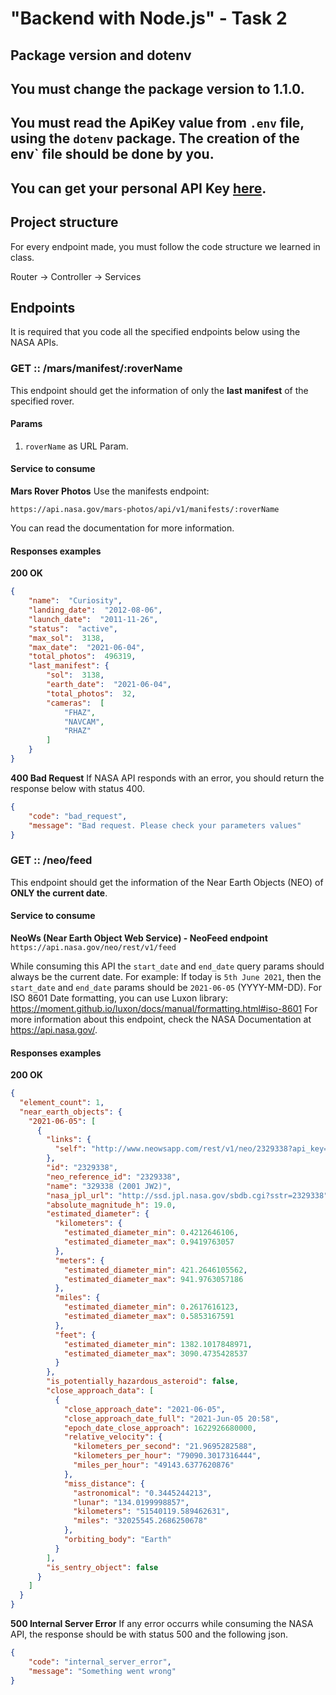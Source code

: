 # "Backend with Node.js" - Task 2
## Package version and dotenv
## You must change the package version to 1.1.0.
## You must read the ApiKey value from `.env` file, using the `dotenv` package. The creation of the env` file should be done by you.

## You can get your personal API Key [here](https://api.nasa.gov/).

## Project structure
For every endpoint made, you must follow the code structure we learned in class. 

Router -> Controller -> Services

## Endpoints
It is required that you code all the specified endpoints below using the NASA APIs.

### GET :: /mars/manifest/:roverName
This endpoint should get the information of only the **last manifest** of the specified rover.
#### Params
 1. `roverName` as URL Param.
#### Service to consume
**Mars Rover Photos**
Use the manifests endpoint:

    https://api.nasa.gov/mars-photos/api/v1/manifests/:roverName
You can read the documentation for more information.
#### Responses examples
**200 OK**
```json
{
    "name":  "Curiosity",
    "landing_date":  "2012-08-06",
    "launch_date":  "2011-11-26",
    "status":  "active",
    "max_sol":  3138,
    "max_date":  "2021-06-04",
    "total_photos":  496319,
    "last_manifest": {
	    "sol":  3138,
	    "earth_date":  "2021-06-04",
	    "total_photos":  32,
	    "cameras":  [
		    "FHAZ",
		    "NAVCAM",
		    "RHAZ"    
	    ]    
    }
}
```
 **400 Bad Request**
 If NASA API responds with an error, you should return the response below with status 400.
```json
{
    "code": "bad_request",
    "message": "Bad request. Please check your parameters values"
}
```	 
### GET :: /neo/feed
This endpoint should get the information of the Near Earth Objects (NEO) of **ONLY the current date**.
#### Service to consume
**NeoWs (Near Earth Object Web Service) - NeoFeed endpoint**
`https://api.nasa.gov/neo/rest/v1/feed`

While consuming this API the `start_date` and `end_date` query params should always be the current date. For example: If today is `5th June 2021`, then the `start_date` and `end_date` params should be `2021-06-05` (YYYY-MM-DD).
For ISO 8601 Date formatting, you can use Luxon library: https://moment.github.io/luxon/docs/manual/formatting.html#iso-8601
For more information about this endpoint, check the NASA Documentation at https://api.nasa.gov/.
#### Responses examples
**200 OK**
```json
{
  "element_count": 1,
  "near_earth_objects": {
    "2021-06-05": [
      {
        "links": {
          "self": "http://www.neowsapp.com/rest/v1/neo/2329338?api_key=SECRET"
        },
        "id": "2329338",
        "neo_reference_id": "2329338",
        "name": "329338 (2001 JW2)",
        "nasa_jpl_url": "http://ssd.jpl.nasa.gov/sbdb.cgi?sstr=2329338",
        "absolute_magnitude_h": 19.0,
        "estimated_diameter": {
          "kilometers": {
            "estimated_diameter_min": 0.4212646106,
            "estimated_diameter_max": 0.9419763057
          },
          "meters": {
            "estimated_diameter_min": 421.2646105562,
            "estimated_diameter_max": 941.9763057186
          },
          "miles": {
            "estimated_diameter_min": 0.2617616123,
            "estimated_diameter_max": 0.5853167591
          },
          "feet": {
            "estimated_diameter_min": 1382.1017848971,
            "estimated_diameter_max": 3090.4735428537
          }
        },
        "is_potentially_hazardous_asteroid": false,
        "close_approach_data": [
          {
            "close_approach_date": "2021-06-05",
            "close_approach_date_full": "2021-Jun-05 20:58",
            "epoch_date_close_approach": 1622926680000,
            "relative_velocity": {
              "kilometers_per_second": "21.9695282588",
              "kilometers_per_hour": "79090.3017316444",
              "miles_per_hour": "49143.6377620876"
            },
            "miss_distance": {
              "astronomical": "0.3445244213",
              "lunar": "134.0199998857",
              "kilometers": "51540119.589462631",
              "miles": "32025545.2686250678"
            },
            "orbiting_body": "Earth"
          }
        ],
        "is_sentry_object": false
      }
    ]
  }
}
```
**500 Internal Server Error**
If any error occurrs while consuming the NASA API, the response should be with status 500 and the following json.
```json
{
    "code": "internal_server_error",
    "message": "Something went wrong"
}
```
